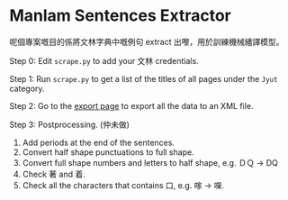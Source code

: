 # Manlam Sentences Extractor

呢個專案嘅目的係將文林字典中嘅例句 extract 出嚟，用於訓練機械繙譯模型。

Step 0: Edit `scrape.py` to add your 文林 credentials.

Step 1: Run `scrape.py` to get a list of the titles of all pages under the `Jyut` category.

Step 2: Go to the [export page](https://wenlin.co/wow/Special:Export) to export all the data to an XML file.

Step 3: Postprocessing. (仲未做)

1. Add periods at the end of the sentences.
1. Convert half shape punctuations to full shape.
1. Convert full shape numbers and letters to half shape, e.g. ＤＱ -> DQ
1. Check 著 and 着.
1. Check all the characters that contains 口, e.g. 𠺢 -> 㗎.
